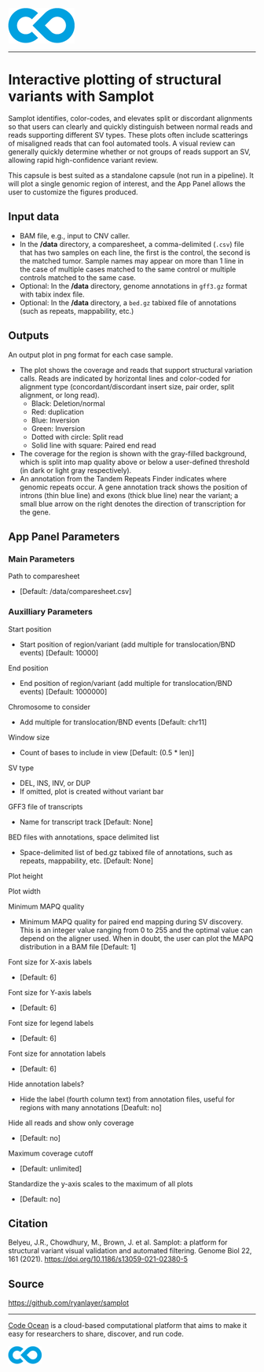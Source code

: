 [![Code Ocean Logo](images/CO_logo_135x72.png)](http://codeocean.com/product)

<hr>

# Interactive plotting of structural variants with Samplot

Samplot identifies, color-codes, and elevates split or discordant alignments so that users can clearly and quickly distinguish between normal reads and reads supporting different SV types. These plots often include scatterings of misaligned reads that can fool automated tools. A visual review can generally quickly determine whether or not groups of reads support an SV, allowing rapid high-confidence variant review. 


This capsule is best suited as a standalone capsule (not run in a pipeline).  It will plot a single genomic region of interest, and the App Panel allows the user to customize the figures produced.  


## Input data 
- BAM file, e.g., input to CNV caller. 
- In the **/data** directory, a comparesheet, a comma-delimited (```.csv```) file that has two samples on each line, the first is the control, the second is the matched tumor.  Sample names may appear on more than 1 line in the case of multiple cases matched to the same control or multiple controls matched to the same case. 
- Optional: In the **/data** directory, genome annotations in ```gff3.gz``` format with tabix index file.
- Optional: In the **/data** directory, a ```bed.gz``` tabixed file of annotations (such as repeats, mappability, etc.) 


## Outputs 
An output plot in png format for each case sample.
- The plot shows the coverage and reads that support structural variation calls. Reads are indicated by horizontal lines and color-coded for alignment type (concordant/discordant insert size, pair order, split alignment, or long read).
    - Black: Deletion/normal
    - Red: duplication
    - Blue: Inversion
    - Green: Inversion
    - Dotted with circle: Split read
    - Solid line with square: Paired end read 
- The coverage for the region is shown with the gray-filled background, which is split into map quality above or below a user-defined threshold (in dark or light gray respectively). 
- An annotation from the Tandem Repeats Finder indicates where genomic repeats occur. A gene annotation track shows the position of introns (thin blue line) and exons (thick blue line) near the variant; a small blue arrow on the right denotes the direction of transcription for the gene. 

## App Panel Parameters
### Main Parameters
Path to comparesheet
- [Default: /data/comparesheet.csv]

### Auxilliary Parameters
Start position
- Start position of region/variant (add multiple for translocation/BND events) [Default: 10000]

End position 
- End position of region/variant (add multiple for translocation/BND events) [Default: 1000000]

Chromosome to consider
- Add multiple for translocation/BND events [Default: chr11]

Window size
- Count of bases to include in view [Default: (0.5 * len)]

SV type
- DEL, INS, INV, or DUP
- If omitted, plot is created without variant bar

GFF3 file of transcripts

- Name for transcript track [Default: None]

BED files with annotations, space delimited list
- Space-delimited list of bed.gz tabixed file of annotations, such as repeats, mappability, etc. [Default: None]

Plot height

Plot width

Minimum MAPQ quality
- Minimum MAPQ quality for paired end mapping during SV discovery. This is an integer value ranging from 0 to 255 and the optimal value can depend on the aligner used. When in doubt, the user can plot the MAPQ distribution in a BAM file [Default: 1]

Font size for X-axis labels
- [Default: 6]

Font size for Y-axis labels
- [Default: 6]

Font size for legend labels
- [Default: 6]

Font size for annotation labels
- [Default: 6]

Hide annotation labels? 
- Hide the label (fourth column text) from annotation files, useful for regions with many annotations [Deafult: no]

Hide all reads and show only coverage
- [Default: no]

Maximum coverage cutoff
- [Default: unlimited]

Standardize the y-axis scales to the maximum of all plots
- [Default: no]



## Citation

Belyeu, J.R., Chowdhury, M., Brown, J. et al. Samplot: a platform for structural variant visual validation and automated filtering. Genome Biol 22, 161 (2021). https://doi.org/10.1186/s13059-021-02380-5

## Source

https://github.com/ryanlayer/samplot

<hr>

[Code Ocean](https://codeocean.com/) is a cloud-based computational platform that aims to make it easy for researchers to share, discover, and run code.<br /><br />
[![Code Ocean Logo](images/CO_logo_68x36.png)](https://www.codeocean.com)

